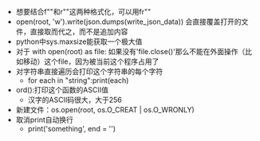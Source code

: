 - 想要结合f""和r""这两种格式化，可以用fr""
- open(root, 'w').write(json.dumps(write_json_data)) 会直接覆盖打开的文件，直接取而代之，而不是追加内容
- python中sys.maxsize能获取一个极大值
- 对于 with open(root) as file: 如果没有'file.close()'那么不能在外面操作（比如移动）这个file，因为被当前这个程序占用了
- 对字符串直接遍历会打印这个字符串的每个字符
  - for each in "string":print(each)
- ord():打印这个函数的ASCII值
  - 汉字的ASCII码很大，大于256
- 新建文件：os.open(root, os.O_CREAT | os.O_WRONLY)
- 取消print自动换行
  - print('something', end = '')
